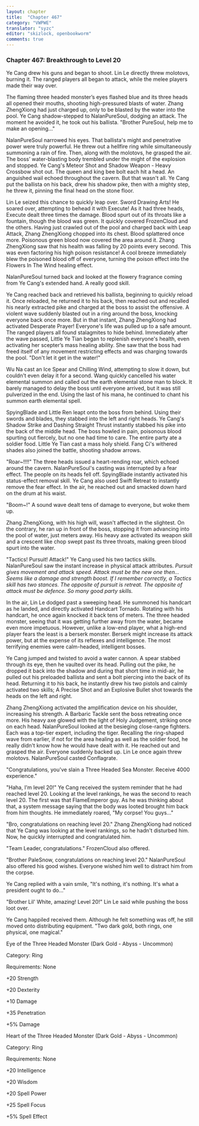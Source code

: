 ```yaml
---
layout: chapter
title:  "Chapter 467"
category: "VWPWE"
translator: "syzc"
editor: "skizlock, openbookworm"
comments: true
---
```


### Chapter 467: Breakthrough to Level 20

Ye Cang drew his guns and began to shoot. Lin Le directly threw molotovs, burning it. The ranged players all began to attack, while the melee players made their way over.

The flaming three headed monster’s eyes flashed blue and its three heads all opened their mouths, shooting high-pressured blasts of water. Zhang ZhengXiong had just charged up, only to be blasted by the water into the pool. Ye Cang shadow-stepped to NalanPureSoul, dodging an attack. The moment he avoided it, he took out his ballista. "Brother PureSoul, help me to make an opening..."

NalanPureSoul narrowed his eyes. That ballista's might and penetrative power were truly powerful. He threw out a hellfire ring while simultaneously summoning a rain of fire. Then, along with the molotovs, he grasped the air. The boss’ water-blasting body trembled under the might of the explosion and stopped. Ye Cang's Meteor Shot and Shadow Weapon - Heavy Crossbow shot out. The queen and king bee bolt each hit a head. An anguished wail echoed throughout the cavern. But that wasn't all. Ye Cang put the ballista on his back, drew his shadow pike, then with a mighty step, he threw it, pinning the final head on the stone floor.

Lin Le seized this chance to quickly leap over. Sword Drawing Arts! He soared over, attempting to behead it with Execute! As it had three heads, Execute dealt three times the damage. Blood spurt out of its throats like a fountain, though the blood was green. It quickly covered FrozenCloud and the others. Having just crawled out of the pool and charged back with Leap Attack, Zhang ZhengXiong chopped into its chest. Blood splattered once more. Poisonous green blood now covered the area around it. Zhang ZhengXiong saw that his health was falling by 20 points every second. This was even factoring his high poison resistance! A cool breeze immediately blew the poisoned blood off of everyone, turning the poison effect into the Flowers In The Wind healing effect.

NalanPureSoul turned back and looked at the flowery fragrance coming from Ye Cang's extended hand. A really good skill.

Ye Cang reached back and retrieved his ballista, beginning to quickly reload it. Once reloaded, he returned it to his back, then reached out and recalled his nearly extracted pike and charged at the boss to assist the offensive. A violent wave suddenly blasted out in a ring around the boss, knocking everyone back once more. But in that instant, Zhang ZhengXiong had activated Desperate Prayer! Everyone's life was pulled up to a safe amount. The ranged players all found stalagmites to hide behind. Immediately after the wave passed, Little Ye Tian began to replenish everyone's health, even activating her scepter’s mass healing ability. She saw that the boss had freed itself of any movement restricting effects and was charging towards the pool. "Don't let it get in the water!"

Wu Na cast an Ice Spear and Chilling Wind, attempting to slow it down, but couldn't even delay it for a second. Wang quickly cancelled his water elemental summon and called out the earth elemental stone man to block. It barely managed to delay the boss until everyone arrived, but it was still pulverized in the end. Using the last of his mana, he continued to chant his summon earth elemental spell.

SpyingBlade and Little Ren leapt onto the boss from behind. Using their swords and blades, they stabbed into the left and right heads. Ye Cang's Shadow Strike and Dashing Straight Thrust instantly stabbed his pike into the back of the middle head. The boss howled in pain, poisonous blood spurting out fiercely, but no one had time to care. The entire party ate a soldier food. Little Ye Tian cast a mass holy shield. Fang Ci's withered shades also joined the battle, shooting shadow arrows.

"Roar~!!!!" The three heads issued a heart-rending roar, which echoed around the cavern. NalanPureSoul's casting was interrupted by a fear effect. The people on its heads fell off. SpyingBlade instantly activated his status-effect removal skill. Ye Cang also used Swift Retreat to instantly remove the fear effect. In the air, he reached out and smacked down hard on the drum at his waist.

"Boom~!" A sound wave dealt tens of damage to everyone, but woke them up.

Zhang ZhengXiong, with his high will, wasn't affected in the slightest. On the contrary, he ran up in front of the boss, stopping it from advancing into the pool of water, just meters away. His heavy axe activated its weapon skill and a crescent like chop swept past its three throats, making green blood spurt into the water.

"Tactics! Pursuit! Attack!" Ye Cang used his two tactics skills. NalanPureSoul saw the instant increase in physical attack attributes. *Pursuit gives movement and attack speed. Attack must be the new one then... Seems like a damage and strength boost. If I remember correctly, a Tactics skill has two stances. The opposite of pursuit is retreat. The opposite of attack must be defence. So many good party skills.*

In the air, Lin Le dodged past a sweeping head. He summoned his handcart as he landed, and directly activated Handcart Tornado. Rotating with his handcart, he once again knocked it back tens of meters. The three headed monster, seeing that it was getting further away from the water, became even more impetuous. However, unlike a low-end player, what a high-end player fears the least is a berserk monster. Berserk might increase its attack power, but at the expense of its reflexes and intelligence. The most terrifying enemies were calm-headed, intelligent bosses.

Ye Cang jumped and twisted to avoid a water cannon. A spear stabbed through its eye, then he vaulted over its head. Pulling out the pike, he dropped it back into the shadow and during that short time in mid-air, he pulled out his preloaded ballista and sent a bolt piercing into the back of its head. Returning it to his back, he instantly drew his two pistols and calmly activated two skills; A Precise Shot and an Explosive Bullet shot towards the heads on the left and right.

Zhang ZhengXiong activated the amplification device on his shoulder, increasing his strength. A Barbaric Tackle sent the boss retreating once more. His heavy axe glowed with the light of Holy Judgement, striking once on each head. NalanPureSoul looked at the besieging close-range fighters. Each was a top-tier expert, including the tiger. Recalling the ring-shaped wave from earlier, if not for the area healing as well as the soldier food, he really didn't know how he would have dealt with it. He reached out and grasped the air. Everyone suddenly backed up. Lin Le once again threw molotovs. NalanPureSoul casted Conflagrate.

"Congratulations, you've slain a Three Headed Sea Monster. Receive 4000 experience."

"Haha, I'm level 20!" Ye Cang received the system reminder that he had reached level 20. Looking at the level rankings, he was the second to reach level 20. The first was that FlameEmperor guy. As he was thinking about that, a system message saying that the body was looted brought him back from him thoughts. He immediately roared, "My corpse! You guys..."

"Bro, congratulations on reaching level 20." Zhang ZhengXiong had noticed that Ye Cang was looking at the level rankings, so he hadn't disturbed him. Now, he quickly interrupted and congratulated him.

"Team Leader, congratulations." FrozenCloud also offered.

"Brother PaleSnow, congratulations on reaching level 20." NalanPureSoul also offered his good wishes. Everyone wished him well to distract him from the corpse.

Ye Cang replied with a vain smile, "It's nothing, it's nothing. It's what a president ought to do..."

"Brother Lil' White, amazing! Level 20!" Lin Le said while pushing the boss loot over.

Ye Cang happiled received them. Although he felt something was off, he still moved onto distributing equipment. "Two dark gold, both rings, one physical, one magical."

Eye of the Three Headed Monster (Dark Gold - Abyss - Uncommon)

Category: Ring

Requirements: None

+20 Strength

+20 Dexterity

+10 Damage

+35 Penetration

+5% Damage

Heart of the Three Headed Monster (Dark Gold - Abyss - Uncommon)

Category: Ring

Requirements: None

+20 Intelligence

+20 Wisdom

+20 Spell Power

+25 Spell Focus

+5% Spell Effect
